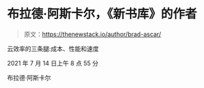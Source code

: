 # 布拉德·阿斯卡尔，《新书库》的作者

> 原文：<https://thenewstack.io/author/brad-ascar/>

云效率的三条腿:成本、性能和速度

2021 年 7 月 14 日上午 8 点 55 分

布拉德·阿斯卡尔